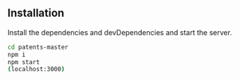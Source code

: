 ## Installation

Install the dependencies and devDependencies and start the server.

```sh
cd patents-master
npm i
npm start
(localhost:3000)
```
